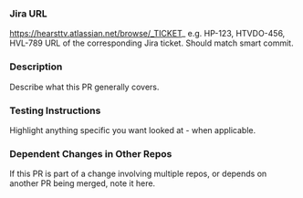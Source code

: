 ### Jira URL
https://hearsttv.atlassian.net/browse/_TICKET_ e.g. HP‌-123, HTVDO‌-456, HVL‌-789
URL of the corresponding Jira ticket. Should match smart commit.

### Description
Describe what this PR generally covers.

### Testing Instructions
Highlight anything specific you want looked at - when applicable.

### Dependent Changes in Other Repos
If this PR is part of a change involving multiple repos, or depends on another PR being merged, note it here.
